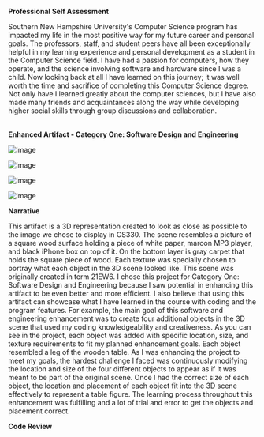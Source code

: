 **Professional Self Assessment**<br/>

Southern New Hampshire University's Computer Science program has impacted my life in the most positive way for my future career and personal goals. The professors, staff, and student peers have all been exceptionally helpful in my learning experience and personal development as a student in the Computer Science field. I have had a passion for computers, how they operate, and the science involving software and hardware since I was a child. Now looking back at all I have learned on this journey; it was well worth the time and sacrifice of completing this Computer Science degree. Not only have I learned greatly about the computer sciences, but I have also made many friends and acquaintances along the way while developing higher social skills through group discussions and collaboration.<br/><br/>

**Enhanced Artifact - Category One: Software Design and Engineering**<br/>

![image](https://user-images.githubusercontent.com/76239358/154863944-c055ba86-dd29-4282-be24-a069971ea49c.png)<br/>

![image](https://user-images.githubusercontent.com/76239358/154864202-dc2d7660-cfdd-4021-870f-5496797938fd.png)<br/>

![image](https://user-images.githubusercontent.com/76239358/154864162-9af2070a-d93e-4ee3-8839-2f52cb140d67.png)<br/>

![image](https://user-images.githubusercontent.com/76239358/154864327-2c6f6c2c-2bd5-4950-9bb2-7927b18ff5c4.png)<br/>


**Narrative**<br/>

This artifact is a 3D representation created to look as close as possible to the image we chose to display in CS330. The scene resembles a picture of a square wood surface holding a piece of white paper, maroon MP3 player, and black iPhone box on top of it. On the bottom layer is gray carpet that holds the square piece of wood. Each texture was specially chosen to portray what each object in the 3D scene looked like. This scene was originally created in term 21EW6. I chose this project for Category One: Software Design and Engineering because I saw potential in enhancing this artifact to be even better and more efficient. I also believe that using this artifact can showcase what I have learned in the course with coding and the program features. For example, the main goal of this software and engineering enhancement was to create four additional objects in the 3D scene that used my coding knowledgeability and creativeness. As you can see in the project, each object was added with specific location, size, and texture requirements to fit my planned enhancement goals. Each object resembled a leg of the wooden table. As I was enhancing the project to meet my goals, the hardest challenge I faced was continuously modifying the location and size of the four different objects to appear as if it was meant to be part of the original scene. Once I had the correct size of each object, the location and placement of each object fit into the 3D scene effectively to represent a table figure. The learning process throughout this enhancement was fulfilling and a lot of trial and error to get the objects and placement correct.<br/>


**Code Review**<br/>
